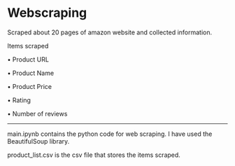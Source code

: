 # Webscraping 

Scraped about 20 pages of amazon website and collected information.


Items scraped

• Product URL

• Product Name

• Product Price

• Rating

• Number of reviews

------------------------------------------------------------------------------------------------------------------------

main.ipynb contains the python code for web scraping. I have used the BeautifulSoup library.

product_list.csv is the csv file that stores the items scraped.
